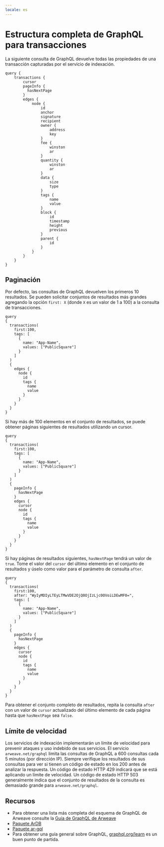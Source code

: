 ```yaml
---
locale: es
---
```


# Estructura completa de GraphQL para transacciones

La siguiente consulta de GraphQL devuelve todas las propiedades de una transacción capturadas por el servicio de indexación.

```graphql:no-line-numbers
query {
    transactions {
        cursor
        pageInfo {
          hasNextPage
        }
        edges {
            node {
                id
                anchor
                signature
                recipient
                owner {
                    address
                    key
                }
                fee {
                    winston
                    ar
                }
                quantity {
                    winston
                    ar
                }
                data {
                    size
                    type
                }
                tags {
                    name
                    value
                }
                block {
                    id
                    timestamp
                    height
                    previous
                }
                parent {
                    id
                }
            }
        }
    }
}

```

## Paginación

Por defecto, las consultas de GraphQL devuelven los primeros 10 resultados. Se pueden solicitar conjuntos de resultados más grandes agregando la opción `first: X` (donde `X` es un valor de 1 a 100) a la consulta de transacciones.

```graphql{4}
query
{
  transactions(
    first:100,
    tags: [
      {
        name: "App-Name",
        values: ["PublicSquare"]
      }
    ]
  )
  {
    edges {
      node {
        id
        tags {
          name
          value
        }
      }
    }
  }
}

```

Si hay más de 100 elementos en el conjunto de resultados, se puede obtener páginas siguientes de resultados utilizando un cursor.

```graphql{13-15,17}
query
{
  transactions(
    first:100,
    tags: [
      {
        name: "App-Name",
        values: ["PublicSquare"]
      }
    ]
  )
  {
    pageInfo {
      hasNextPage
    }
    edges {
      cursor
      node {
        id
        tags {
          name
          value
        }
      }
    }
  }
}
```

Si hay páginas de resultados siguientes, `hasNextPage` tendrá un valor de `true`. Tome el valor del `cursor` del último elemento en el conjunto de resultados y úselo como valor para el parámetro de consulta `after`.

```graphql{5}
query
{
  transactions(
    first:100,
    after: "WyIyMDIyLTEyLTMwVDE2OjQ0OjIzLjc0OVoiLDEwMF0=",
    tags: [
      {
        name: "App-Name",
        values: ["PublicSquare"]
      }
    ]
  )
  {
    pageInfo {
      hasNextPage
    }
    edges {
      cursor
      node {
        id
        tags {
          name
          value
        }
      }
    }
  }
}
```

Para obtener el conjunto completo de resultados, repita la consulta `after` con un valor de `cursor` actualizado del último elemento de cada página hasta que `hasNextPage` sea `false`.

## Límite de velocidad

Los servicios de indexación implementarán un límite de velocidad para prevenir ataques y uso indebido de sus servicios. El servicio `arweave.net/graphql` limita las consultas de GraphQL a 600 consultas cada 5 minutos (por dirección IP). Siempre verifique los resultados de sus consultas para ver si tienen un código de estado en los 200 antes de analizar la respuesta. Un código de estado HTTP 429 indicará que se está aplicando un límite de velocidad. Un código de estado HTTP 503 generalmente indica que el conjunto de resultados de la consulta es demasiado grande para `arweave.net/graphql`.

## Recursos

- Para obtener una lista más completa del esquema de GraphQL de Arweave consulte la [Guía de GraphQL de Arweave](https://gql-guide.arweave.net)
- [Paquete ArDB](../guides/querying-arweave/ardb.md)
- [Paquete ar-gql](../guides/querying-arweave/ar-gql.md)
- Para obtener una guía general sobre GraphQL, [graphql.org/learn](https://graphql.org/learn) es un buen punto de partida.
